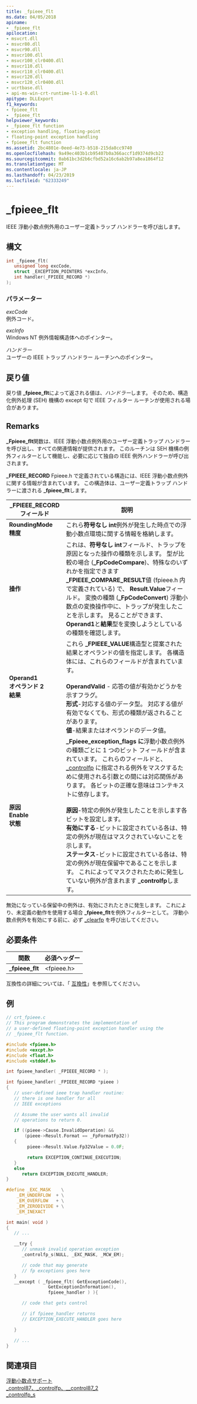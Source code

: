```yaml
---
title: _fpieee_flt
ms.date: 04/05/2018
apiname:
- _fpieee_flt
apilocation:
- msvcrt.dll
- msvcr80.dll
- msvcr90.dll
- msvcr100.dll
- msvcr100_clr0400.dll
- msvcr110.dll
- msvcr110_clr0400.dll
- msvcr120.dll
- msvcr120_clr0400.dll
- ucrtbase.dll
- api-ms-win-crt-runtime-l1-1-0.dll
apitype: DLLExport
f1_keywords:
- fpieee_flt
- _fpieee_flt
helpviewer_keywords:
- _fpieee_flt function
- exception handling, floating-point
- floating-point exception handling
- fpieee_flt function
ms.assetid: 2bc4801e-0eed-4e73-b518-215da8cc9740
ms.openlocfilehash: 9a49ec403b1cb95407b0a366accf1d9374d9cb22
ms.sourcegitcommit: 0ab61bc3d2b6cfbd52a16c6ab2b97a8ea1864f12
ms.translationtype: MT
ms.contentlocale: ja-JP
ms.lasthandoff: 04/23/2019
ms.locfileid: "62333249"
---
```

# <a name="fpieeeflt"></a>_fpieee_flt

IEEE 浮動小数点例外用のユーザー定義トラップ ハンドラーを呼び出します。

## <a name="syntax"></a>構文

```C
int _fpieee_flt(
   unsigned long excCode,
   struct _EXCEPTION_POINTERS *excInfo,
   int handler(_FPIEEE_RECORD *)
);
```

### <a name="parameters"></a>パラメーター

*excCode*<br/>
例外コード。

*excInfo*<br/>
Windows NT 例外情報構造体へのポインター。

*ハンドラー*<br/>
ユーザーの IEEE トラップ ハンドラー ルーチンへのポインター。

## <a name="return-value"></a>戻り値

戻り値 **_fpieee_flt**によって返される値は、*ハンドラー*します。 そのため、構造化例外処理 (SEH) 機構の except 句で IEEE フィルター ルーチンが使用される場合があります。

## <a name="remarks"></a>Remarks

**_Fpieee_flt**関数は、IEEE 浮動小数点例外用のユーザー定義トラップ ハンドラーを呼び出し、すべての関連情報が提供されます。 このルーチンは SEH 機構の例外フィルターとして機能し、必要に応じて独自の IEEE 例外ハンドラーが呼び出されます。

**_FPIEEE_RECORD** Fpieee.h で定義されている構造には、IEEE 浮動小数点例外に関する情報が含まれています。 この構造体は、ユーザー定義トラップ ハンドラーに渡される **_fpieee_flt**します。

|_FPIEEE_RECORD フィールド|説明|
|----------------------------|-----------------|
|**RoundingMode**<br/>**精度**|これら**符号なし** **int**例外が発生した時点での浮動小数点環境に関する情報を格納します。|
|**操作**|これは、**符号なし** **int**フィールド、トラップを原因となった操作の種類を示します。 型が比較の場合 (**_FpCodeCompare**)、特殊なのいずれかを指定できます **_FPIEEE_COMPARE_RESULT**値 (fpieee.h 内で定義されている) で、 **Result.Value**フィールド。 変換の種類 (**_FpCodeConvert**) 浮動小数点の変換操作中に、トラップが発生したことを示します。 見ることができます、 **Operand1**と**結果**型を変換しようとしているの種類を確認します。|
|**Operand1**<br/>**オペランド 2**<br/>**結果**|これら **_FPIEEE_VALUE**構造型と提案された結果とオペランドの値を指定します。 各構造体には、これらのフィールドが含まれています。<br /><br /> **OperandValid** - 応答の値が有効かどうかを示すフラグ。<br />**形式**-対応する値のデータ型。 対応する値が有効でなくても、形式の種類が返されることがあります。<br />**値**-結果またはオペランドのデータ値。|
|**原因**<br/>**Enable**<br/>**状態**|**_Fpieee_exception_flags に**浮動小数点例外の種類ごとに 1 つのビット フィールドが含まれています。 これらのフィールドと、[_controlfp](control87-controlfp-control87-2.md) に指定される例外をマスクするために使用される引数との間には対応関係があります。 各ビットの正確な意味はコンテキストに依存します。<br /><br /> **原因**-特定の例外が発生したことを示します各ビットを設定します。<br />**有効にする**-ビットに設定されている各は、特定の例外が現在はマスクされていないことを示します。<br />**ステータス**-ビットに設定されている各は、特定の例外が現在保留中であることを示します。 これによってマスクされたために発生していない例外が含まれます **_controlfp**します。|

無効になっている保留中の例外は、有効にされたときに発生します。 これにより、未定義の動作を使用する場合 **_fpieee_flt**を例外フィルターとして。 浮動小数点例外を有効にする前に、必ず [_clearfp](clear87-clearfp.md) を呼び出してください。

## <a name="requirements"></a>必要条件

|関数|必須ヘッダー|
|--------------|---------------------|
|**_fpieee_flt**|\<fpieee.h>|

互換性の詳細については、「 [互換性](../../c-runtime-library/compatibility.md)」を参照してください。

## <a name="example"></a>例

```C
// crt_fpieee.c
// This program demonstrates the implementation of
// a user-defined floating-point exception handler using the
// _fpieee_flt function.

#include <fpieee.h>
#include <excpt.h>
#include <float.h>
#include <stddef.h>

int fpieee_handler( _FPIEEE_RECORD * );

int fpieee_handler( _FPIEEE_RECORD *pieee )
{
   // user-defined ieee trap handler routine:
   // there is one handler for all
   // IEEE exceptions

   // Assume the user wants all invalid
   // operations to return 0.

   if ((pieee->Cause.InvalidOperation) &&
       (pieee->Result.Format == _FpFormatFp32))
   {
        pieee->Result.Value.Fp32Value = 0.0F;

        return EXCEPTION_CONTINUE_EXECUTION;
   }
   else
      return EXCEPTION_EXECUTE_HANDLER;
}

#define _EXC_MASK    \
    _EM_UNDERFLOW  + \
    _EM_OVERFLOW   + \
    _EM_ZERODIVIDE + \
    _EM_INEXACT

int main( void )
{
   // ...

   __try {
      // unmask invalid operation exception
      _controlfp_s(NULL, _EXC_MASK, _MCW_EM);

      // code that may generate
      // fp exceptions goes here
   }
   __except ( _fpieee_flt( GetExceptionCode(),
                GetExceptionInformation(),
                fpieee_handler ) ){

      // code that gets control

      // if fpieee_handler returns
      // EXCEPTION_EXECUTE_HANDLER goes here

   }

   // ...
}
```

## <a name="see-also"></a>関連項目

[浮動小数点サポート](../../c-runtime-library/floating-point-support.md)<br/>
[_control87、_controlfp、\__control87_2](control87-controlfp-control87-2.md)<br/>
[_controlfp_s](controlfp-s.md)<br/>
